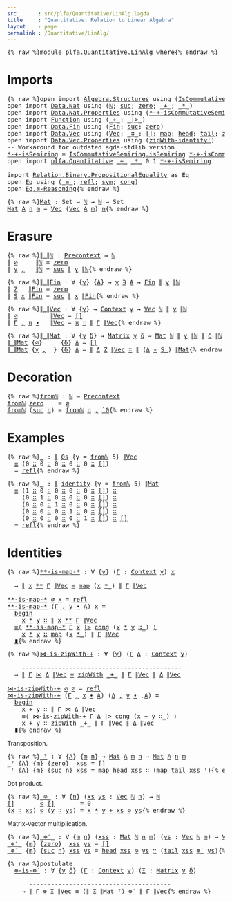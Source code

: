 ```yaml
---
src       : src/plfa/Quantitative/LinAlg.lagda
title     : "Quantitative: Relation to Linear Algebra"
layout    : page
permalink : /Quantitative/LinAlg/
---
```


<pre class="Agda">{% raw %}<a id="129" class="Keyword">module</a> <a id="136" href="{% endraw %}{{ site.baseurl }}{% link out/plfa/Quantitative/LinAlg.md %}{% raw %}" class="Module">plfa.Quantitative.LinAlg</a> <a id="161" class="Keyword">where</a>{% endraw %}</pre>


# Imports

<pre class="Agda">{% raw %}<a id="204" class="Keyword">open</a> <a id="209" class="Keyword">import</a> <a id="216" href="https://agda.github.io/agda-stdlib/Algebra.Structures.html" class="Module">Algebra.Structures</a> <a id="235" class="Keyword">using</a> <a id="241" class="Symbol">(</a><a id="242" href="https://agda.github.io/agda-stdlib/Algebra.Structures.html#7147" class="Record">IsCommutativeSemiring</a><a id="263" class="Symbol">)</a>
<a id="265" class="Keyword">open</a> <a id="270" class="Keyword">import</a> <a id="277" href="https://agda.github.io/agda-stdlib/Data.Nat.html" class="Module">Data.Nat</a> <a id="286" class="Keyword">using</a> <a id="292" class="Symbol">(</a><a id="293" href="https://agda.github.io/agda-stdlib/Agda.Builtin.Nat.html#97" class="Datatype">ℕ</a><a id="294" class="Symbol">;</a> <a id="296" href="https://agda.github.io/agda-stdlib/Agda.Builtin.Nat.html#128" class="InductiveConstructor">suc</a><a id="299" class="Symbol">;</a> <a id="301" href="https://agda.github.io/agda-stdlib/Agda.Builtin.Nat.html#115" class="InductiveConstructor">zero</a><a id="305" class="Symbol">;</a> <a id="307" href="https://agda.github.io/agda-stdlib/Agda.Builtin.Nat.html#230" class="Primitive Operator">_+_</a><a id="310" class="Symbol">;</a> <a id="312" href="https://agda.github.io/agda-stdlib/Agda.Builtin.Nat.html#433" class="Primitive Operator">_*_</a><a id="315" class="Symbol">)</a>
<a id="317" class="Keyword">open</a> <a id="322" class="Keyword">import</a> <a id="329" href="https://agda.github.io/agda-stdlib/Data.Nat.Properties.html" class="Module">Data.Nat.Properties</a> <a id="349" class="Keyword">using</a> <a id="355" class="Symbol">(</a><a id="356" href="https://agda.github.io/agda-stdlib/Data.Nat.Properties.html#14778" class="Function">*-+-isCommutativeSemiring</a><a id="381" class="Symbol">)</a>
<a id="383" class="Keyword">open</a> <a id="388" class="Keyword">import</a> <a id="395" href="https://agda.github.io/agda-stdlib/Function.html" class="Module">Function</a> <a id="404" class="Keyword">using</a> <a id="410" class="Symbol">(</a><a id="411" href="https://agda.github.io/agda-stdlib/Function.html#769" class="Function Operator">_∘_</a><a id="414" class="Symbol">;</a> <a id="416" href="https://agda.github.io/agda-stdlib/Function.html#2333" class="Function Operator">_|&gt;_</a><a id="420" class="Symbol">)</a>
<a id="422" class="Keyword">open</a> <a id="427" class="Keyword">import</a> <a id="434" href="https://agda.github.io/agda-stdlib/Data.Fin.html" class="Module">Data.Fin</a> <a id="443" class="Keyword">using</a> <a id="449" class="Symbol">(</a><a id="450" href="https://agda.github.io/agda-stdlib/Data.Fin.html#910" class="Datatype">Fin</a><a id="453" class="Symbol">;</a> <a id="455" href="https://agda.github.io/agda-stdlib/Data.Fin.html#963" class="InductiveConstructor">suc</a><a id="458" class="Symbol">;</a> <a id="460" href="https://agda.github.io/agda-stdlib/Data.Fin.html#932" class="InductiveConstructor">zero</a><a id="464" class="Symbol">)</a>
<a id="466" class="Keyword">open</a> <a id="471" class="Keyword">import</a> <a id="478" href="https://agda.github.io/agda-stdlib/Data.Vec.html" class="Module">Data.Vec</a> <a id="487" class="Keyword">using</a> <a id="493" class="Symbol">(</a><a id="494" href="https://agda.github.io/agda-stdlib/Data.Vec.html#672" class="Datatype">Vec</a><a id="497" class="Symbol">;</a> <a id="499" href="https://agda.github.io/agda-stdlib/Data.Vec.html#731" class="InductiveConstructor Operator">_∷_</a><a id="502" class="Symbol">;</a> <a id="504" href="https://agda.github.io/agda-stdlib/Data.Vec.html#712" class="InductiveConstructor">[]</a><a id="506" class="Symbol">;</a> <a id="508" href="https://agda.github.io/agda-stdlib/Data.Vec.html#2031" class="Function">map</a><a id="511" class="Symbol">;</a> <a id="513" href="https://agda.github.io/agda-stdlib/Data.Vec.html#1139" class="Function">head</a><a id="517" class="Symbol">;</a> <a id="519" href="https://agda.github.io/agda-stdlib/Data.Vec.html#1205" class="Function">tail</a><a id="523" class="Symbol">;</a> <a id="525" href="https://agda.github.io/agda-stdlib/Data.Vec.html#2447" class="Function">zipWith</a><a id="532" class="Symbol">)</a>
<a id="534" class="Keyword">open</a> <a id="539" class="Keyword">import</a> <a id="546" href="https://agda.github.io/agda-stdlib/Data.Vec.Properties.html" class="Module">Data.Vec.Properties</a> <a id="566" class="Keyword">using</a> <a id="572" class="Symbol">(</a><a id="573" href="https://agda.github.io/agda-stdlib/Data.Vec.Properties.html#9616" class="Function">zipWith-identityˡ</a><a id="590" class="Symbol">)</a>
<a id="592" class="Comment">-- Workaround for outdated agda-stdlib version</a>
<a id="*-+-isSemiring"></a><a id="639" href="{% endraw %}{{ site.baseurl }}{% link out/plfa/Quantitative/LinAlg.md %}{% raw %}#639" class="Function">*-+-isSemiring</a> <a id="654" class="Symbol">=</a> <a id="656" href="https://agda.github.io/agda-stdlib/Algebra.Structures.html#7945" class="Function">IsCommutativeSemiring.isSemiring</a> <a id="689" href="https://agda.github.io/agda-stdlib/Data.Nat.Properties.html#14778" class="Function">*-+-isCommutativeSemiring</a>
<a id="715" class="Keyword">open</a> <a id="720" class="Keyword">import</a> <a id="727" href="{% endraw %}{{ site.baseurl }}{% link out/plfa/Quantitative.md %}{% raw %}" class="Module">plfa.Quantitative</a> <a id="745" href="https://agda.github.io/agda-stdlib/Agda.Builtin.Nat.html#230" class="Primitive Operator">_+_</a> <a id="749" href="https://agda.github.io/agda-stdlib/Agda.Builtin.Nat.html#433" class="Primitive Operator">_*_</a> <a id="753" class="Number">0</a> <a id="755" class="Number">1</a> <a id="757" href="{% endraw %}{{ site.baseurl }}{% link out/plfa/Quantitative/LinAlg.md %}{% raw %}#639" class="Function">*-+-isSemiring</a>

<a id="773" class="Keyword">import</a> <a id="780" href="https://agda.github.io/agda-stdlib/Relation.Binary.PropositionalEquality.html" class="Module">Relation.Binary.PropositionalEquality</a> <a id="818" class="Symbol">as</a> <a id="821" class="Module">Eq</a>
<a id="824" class="Keyword">open</a> <a id="829" href="https://agda.github.io/agda-stdlib/Relation.Binary.PropositionalEquality.html" class="Module">Eq</a> <a id="832" class="Keyword">using</a> <a id="838" class="Symbol">(</a><a id="839" href="https://agda.github.io/agda-stdlib/Agda.Builtin.Equality.html#83" class="Datatype Operator">_≡_</a><a id="842" class="Symbol">;</a> <a id="844" href="https://agda.github.io/agda-stdlib/Agda.Builtin.Equality.html#140" class="InductiveConstructor">refl</a><a id="848" class="Symbol">;</a> <a id="850" href="https://agda.github.io/agda-stdlib/Relation.Binary.PropositionalEquality.Core.html#838" class="Function">sym</a><a id="853" class="Symbol">;</a> <a id="855" href="https://agda.github.io/agda-stdlib/Relation.Binary.PropositionalEquality.html#1056" class="Function">cong</a><a id="859" class="Symbol">)</a>
<a id="861" class="Keyword">open</a> <a id="866" href="https://agda.github.io/agda-stdlib/Relation.Binary.PropositionalEquality.html#3840" class="Module">Eq.≡-Reasoning</a>{% endraw %}</pre>

<pre class="Agda">{% raw %}<a id="Mat"></a><a id="906" href="{% endraw %}{{ site.baseurl }}{% link out/plfa/Quantitative/LinAlg.md %}{% raw %}#906" class="Function">Mat</a> <a id="910" class="Symbol">:</a> <a id="912" class="PrimitiveType">Set</a> <a id="916" class="Symbol">→</a> <a id="918" href="https://agda.github.io/agda-stdlib/Agda.Builtin.Nat.html#97" class="Datatype">ℕ</a> <a id="920" class="Symbol">→</a> <a id="922" href="https://agda.github.io/agda-stdlib/Agda.Builtin.Nat.html#97" class="Datatype">ℕ</a> <a id="924" class="Symbol">→</a> <a id="926" class="PrimitiveType">Set</a>
<a id="930" href="{% endraw %}{{ site.baseurl }}{% link out/plfa/Quantitative/LinAlg.md %}{% raw %}#906" class="Function">Mat</a> <a id="934" href="{% endraw %}{{ site.baseurl }}{% link out/plfa/Quantitative/LinAlg.md %}{% raw %}#934" class="Bound">A</a> <a id="936" href="{% endraw %}{{ site.baseurl }}{% link out/plfa/Quantitative/LinAlg.md %}{% raw %}#936" class="Bound">n</a> <a id="938" href="{% endraw %}{{ site.baseurl }}{% link out/plfa/Quantitative/LinAlg.md %}{% raw %}#938" class="Bound">m</a> <a id="940" class="Symbol">=</a> <a id="942" href="https://agda.github.io/agda-stdlib/Data.Vec.html#672" class="Datatype">Vec</a> <a id="946" class="Symbol">(</a><a id="947" href="https://agda.github.io/agda-stdlib/Data.Vec.html#672" class="Datatype">Vec</a> <a id="951" href="{% endraw %}{{ site.baseurl }}{% link out/plfa/Quantitative/LinAlg.md %}{% raw %}#934" class="Bound">A</a> <a id="953" href="{% endraw %}{{ site.baseurl }}{% link out/plfa/Quantitative/LinAlg.md %}{% raw %}#938" class="Bound">m</a><a id="954" class="Symbol">)</a> <a id="956" href="{% endraw %}{{ site.baseurl }}{% link out/plfa/Quantitative/LinAlg.md %}{% raw %}#936" class="Bound">n</a>{% endraw %}</pre>


# Erasure

<pre class="Agda">{% raw %}<a id="∥_∥ℕ"></a><a id="995" href="{% endraw %}{{ site.baseurl }}{% link out/plfa/Quantitative/LinAlg.md %}{% raw %}#995" class="Function Operator">∥_∥ℕ</a> <a id="1000" class="Symbol">:</a> <a id="1002" href="{% endraw %}{{ site.baseurl }}{% link out/plfa/Quantitative.md %}{% raw %}#1510" class="Datatype">Precontext</a> <a id="1013" class="Symbol">→</a> <a id="1015" href="https://agda.github.io/agda-stdlib/Agda.Builtin.Nat.html#97" class="Datatype">ℕ</a>
<a id="1017" href="{% endraw %}{{ site.baseurl }}{% link out/plfa/Quantitative/LinAlg.md %}{% raw %}#995" class="Function Operator">∥</a> <a id="1019" href="{% endraw %}{{ site.baseurl }}{% link out/plfa/Quantitative.md %}{% raw %}#1535" class="InductiveConstructor">∅</a>     <a id="1025" href="{% endraw %}{{ site.baseurl }}{% link out/plfa/Quantitative/LinAlg.md %}{% raw %}#995" class="Function Operator">∥ℕ</a> <a id="1028" class="Symbol">=</a> <a id="1030" href="https://agda.github.io/agda-stdlib/Agda.Builtin.Nat.html#115" class="InductiveConstructor">zero</a>
<a id="1035" href="{% endraw %}{{ site.baseurl }}{% link out/plfa/Quantitative/LinAlg.md %}{% raw %}#995" class="Function Operator">∥</a> <a id="1037" href="{% endraw %}{{ site.baseurl }}{% link out/plfa/Quantitative/LinAlg.md %}{% raw %}#1037" class="Bound">γ</a> <a id="1039" href="{% endraw %}{{ site.baseurl }}{% link out/plfa/Quantitative.md %}{% raw %}#1554" class="InductiveConstructor Operator">,</a> <a id="1041" class="Symbol">_</a> <a id="1043" href="{% endraw %}{{ site.baseurl }}{% link out/plfa/Quantitative/LinAlg.md %}{% raw %}#995" class="Function Operator">∥ℕ</a> <a id="1046" class="Symbol">=</a> <a id="1048" href="https://agda.github.io/agda-stdlib/Agda.Builtin.Nat.html#128" class="InductiveConstructor">suc</a> <a id="1052" href="{% endraw %}{{ site.baseurl }}{% link out/plfa/Quantitative/LinAlg.md %}{% raw %}#995" class="Function Operator">∥</a> <a id="1054" href="{% endraw %}{{ site.baseurl }}{% link out/plfa/Quantitative/LinAlg.md %}{% raw %}#1037" class="Bound">γ</a> <a id="1056" href="{% endraw %}{{ site.baseurl }}{% link out/plfa/Quantitative/LinAlg.md %}{% raw %}#995" class="Function Operator">∥ℕ</a>{% endraw %}</pre>

<pre class="Agda">{% raw %}<a id="∥_∥Fin"></a><a id="1084" href="{% endraw %}{{ site.baseurl }}{% link out/plfa/Quantitative/LinAlg.md %}{% raw %}#1084" class="Function Operator">∥_∥Fin</a> <a id="1091" class="Symbol">:</a> <a id="1093" class="Symbol">∀</a> <a id="1095" class="Symbol">{</a><a id="1096" href="{% endraw %}{{ site.baseurl }}{% link out/plfa/Quantitative/LinAlg.md %}{% raw %}#1096" class="Bound">γ</a><a id="1097" class="Symbol">}</a> <a id="1099" class="Symbol">{</a><a id="1100" href="{% endraw %}{{ site.baseurl }}{% link out/plfa/Quantitative/LinAlg.md %}{% raw %}#1100" class="Bound">A</a><a id="1101" class="Symbol">}</a> <a id="1103" class="Symbol">→</a> <a id="1105" href="{% endraw %}{{ site.baseurl }}{% link out/plfa/Quantitative/LinAlg.md %}{% raw %}#1096" class="Bound">γ</a> <a id="1107" href="{% endraw %}{{ site.baseurl }}{% link out/plfa/Quantitative.md %}{% raw %}#1728" class="Datatype Operator">∋</a> <a id="1109" href="{% endraw %}{{ site.baseurl }}{% link out/plfa/Quantitative/LinAlg.md %}{% raw %}#1100" class="Bound">A</a> <a id="1111" class="Symbol">→</a> <a id="1113" href="https://agda.github.io/agda-stdlib/Data.Fin.html#910" class="Datatype">Fin</a> <a id="1117" href="{% endraw %}{{ site.baseurl }}{% link out/plfa/Quantitative/LinAlg.md %}{% raw %}#995" class="Function Operator">∥</a> <a id="1119" href="{% endraw %}{{ site.baseurl }}{% link out/plfa/Quantitative/LinAlg.md %}{% raw %}#1096" class="Bound">γ</a> <a id="1121" href="{% endraw %}{{ site.baseurl }}{% link out/plfa/Quantitative/LinAlg.md %}{% raw %}#995" class="Function Operator">∥ℕ</a>
<a id="1124" href="{% endraw %}{{ site.baseurl }}{% link out/plfa/Quantitative/LinAlg.md %}{% raw %}#1084" class="Function Operator">∥</a> <a id="1126" href="{% endraw %}{{ site.baseurl }}{% link out/plfa/Quantitative.md %}{% raw %}#1767" class="InductiveConstructor">Z</a>   <a id="1130" href="{% endraw %}{{ site.baseurl }}{% link out/plfa/Quantitative/LinAlg.md %}{% raw %}#1084" class="Function Operator">∥Fin</a> <a id="1135" class="Symbol">=</a> <a id="1137" href="https://agda.github.io/agda-stdlib/Data.Fin.html#932" class="InductiveConstructor">zero</a>
<a id="1142" href="{% endraw %}{{ site.baseurl }}{% link out/plfa/Quantitative/LinAlg.md %}{% raw %}#1084" class="Function Operator">∥</a> <a id="1144" href="{% endraw %}{{ site.baseurl }}{% link out/plfa/Quantitative.md %}{% raw %}#1818" class="InductiveConstructor Operator">S</a> <a id="1146" href="{% endraw %}{{ site.baseurl }}{% link out/plfa/Quantitative/LinAlg.md %}{% raw %}#1146" class="Bound">x</a> <a id="1148" href="{% endraw %}{{ site.baseurl }}{% link out/plfa/Quantitative/LinAlg.md %}{% raw %}#1084" class="Function Operator">∥Fin</a> <a id="1153" class="Symbol">=</a> <a id="1155" href="https://agda.github.io/agda-stdlib/Data.Fin.html#963" class="InductiveConstructor">suc</a> <a id="1159" href="{% endraw %}{{ site.baseurl }}{% link out/plfa/Quantitative/LinAlg.md %}{% raw %}#1084" class="Function Operator">∥</a> <a id="1161" href="{% endraw %}{{ site.baseurl }}{% link out/plfa/Quantitative/LinAlg.md %}{% raw %}#1146" class="Bound">x</a> <a id="1163" href="{% endraw %}{{ site.baseurl }}{% link out/plfa/Quantitative/LinAlg.md %}{% raw %}#1084" class="Function Operator">∥Fin</a>{% endraw %}</pre>

<pre class="Agda">{% raw %}<a id="∥_∥Vec"></a><a id="1193" href="{% endraw %}{{ site.baseurl }}{% link out/plfa/Quantitative/LinAlg.md %}{% raw %}#1193" class="Function Operator">∥_∥Vec</a> <a id="1200" class="Symbol">:</a> <a id="1202" class="Symbol">∀</a> <a id="1204" class="Symbol">{</a><a id="1205" href="{% endraw %}{{ site.baseurl }}{% link out/plfa/Quantitative/LinAlg.md %}{% raw %}#1205" class="Bound">γ</a><a id="1206" class="Symbol">}</a> <a id="1208" class="Symbol">→</a> <a id="1210" href="{% endraw %}{{ site.baseurl }}{% link out/plfa/Quantitative.md %}{% raw %}#1910" class="Datatype">Context</a> <a id="1218" href="{% endraw %}{{ site.baseurl }}{% link out/plfa/Quantitative/LinAlg.md %}{% raw %}#1205" class="Bound">γ</a> <a id="1220" class="Symbol">→</a> <a id="1222" href="https://agda.github.io/agda-stdlib/Data.Vec.html#672" class="Datatype">Vec</a> <a id="1226" href="https://agda.github.io/agda-stdlib/Agda.Builtin.Nat.html#97" class="Datatype">ℕ</a> <a id="1228" href="{% endraw %}{{ site.baseurl }}{% link out/plfa/Quantitative/LinAlg.md %}{% raw %}#995" class="Function Operator">∥</a> <a id="1230" href="{% endraw %}{{ site.baseurl }}{% link out/plfa/Quantitative/LinAlg.md %}{% raw %}#1205" class="Bound">γ</a> <a id="1232" href="{% endraw %}{{ site.baseurl }}{% link out/plfa/Quantitative/LinAlg.md %}{% raw %}#995" class="Function Operator">∥ℕ</a>
<a id="1235" href="{% endraw %}{{ site.baseurl }}{% link out/plfa/Quantitative/LinAlg.md %}{% raw %}#1193" class="Function Operator">∥</a> <a id="1237" href="{% endraw %}{{ site.baseurl }}{% link out/plfa/Quantitative.md %}{% raw %}#1945" class="InductiveConstructor">∅</a>         <a id="1247" href="{% endraw %}{{ site.baseurl }}{% link out/plfa/Quantitative/LinAlg.md %}{% raw %}#1193" class="Function Operator">∥Vec</a> <a id="1252" class="Symbol">=</a> <a id="1254" href="https://agda.github.io/agda-stdlib/Data.Vec.html#712" class="InductiveConstructor">[]</a>
<a id="1257" href="{% endraw %}{{ site.baseurl }}{% link out/plfa/Quantitative/LinAlg.md %}{% raw %}#1193" class="Function Operator">∥</a> <a id="1259" href="{% endraw %}{{ site.baseurl }}{% link out/plfa/Quantitative/LinAlg.md %}{% raw %}#1259" class="Bound">Γ</a> <a id="1261" href="{% endraw %}{{ site.baseurl }}{% link out/plfa/Quantitative.md %}{% raw %}#1965" class="InductiveConstructor Operator">,</a> <a id="1263" href="{% endraw %}{{ site.baseurl }}{% link out/plfa/Quantitative/LinAlg.md %}{% raw %}#1263" class="Bound">π</a> <a id="1265" href="{% endraw %}{{ site.baseurl }}{% link out/plfa/Quantitative.md %}{% raw %}#1965" class="InductiveConstructor Operator">∙</a> <a id="1267" class="Symbol">_</a> <a id="1269" href="{% endraw %}{{ site.baseurl }}{% link out/plfa/Quantitative/LinAlg.md %}{% raw %}#1193" class="Function Operator">∥Vec</a> <a id="1274" class="Symbol">=</a> <a id="1276" href="{% endraw %}{{ site.baseurl }}{% link out/plfa/Quantitative/LinAlg.md %}{% raw %}#1263" class="Bound">π</a> <a id="1278" href="https://agda.github.io/agda-stdlib/Data.Vec.html#731" class="InductiveConstructor Operator">∷</a> <a id="1280" href="{% endraw %}{{ site.baseurl }}{% link out/plfa/Quantitative/LinAlg.md %}{% raw %}#1193" class="Function Operator">∥</a> <a id="1282" href="{% endraw %}{{ site.baseurl }}{% link out/plfa/Quantitative/LinAlg.md %}{% raw %}#1259" class="Bound">Γ</a> <a id="1284" href="{% endraw %}{{ site.baseurl }}{% link out/plfa/Quantitative/LinAlg.md %}{% raw %}#1193" class="Function Operator">∥Vec</a>{% endraw %}</pre>

<pre class="Agda">{% raw %}<a id="∥_∥Mat"></a><a id="1314" href="{% endraw %}{{ site.baseurl }}{% link out/plfa/Quantitative/LinAlg.md %}{% raw %}#1314" class="Function Operator">∥_∥Mat</a> <a id="1321" class="Symbol">:</a> <a id="1323" class="Symbol">∀</a> <a id="1325" class="Symbol">{</a><a id="1326" href="{% endraw %}{{ site.baseurl }}{% link out/plfa/Quantitative/LinAlg.md %}{% raw %}#1326" class="Bound">γ</a> <a id="1328" href="{% endraw %}{{ site.baseurl }}{% link out/plfa/Quantitative/LinAlg.md %}{% raw %}#1328" class="Bound">δ</a><a id="1329" class="Symbol">}</a> <a id="1331" class="Symbol">→</a> <a id="1333" href="{% endraw %}{{ site.baseurl }}{% link out/plfa/Quantitative.md %}{% raw %}#2636" class="Function">Matrix</a> <a id="1340" href="{% endraw %}{{ site.baseurl }}{% link out/plfa/Quantitative/LinAlg.md %}{% raw %}#1326" class="Bound">γ</a> <a id="1342" href="{% endraw %}{{ site.baseurl }}{% link out/plfa/Quantitative/LinAlg.md %}{% raw %}#1328" class="Bound">δ</a> <a id="1344" class="Symbol">→</a> <a id="1346" href="{% endraw %}{{ site.baseurl }}{% link out/plfa/Quantitative/LinAlg.md %}{% raw %}#906" class="Function">Mat</a> <a id="1350" href="https://agda.github.io/agda-stdlib/Agda.Builtin.Nat.html#97" class="Datatype">ℕ</a> <a id="1352" href="{% endraw %}{{ site.baseurl }}{% link out/plfa/Quantitative/LinAlg.md %}{% raw %}#995" class="Function Operator">∥</a> <a id="1354" href="{% endraw %}{{ site.baseurl }}{% link out/plfa/Quantitative/LinAlg.md %}{% raw %}#1326" class="Bound">γ</a> <a id="1356" href="{% endraw %}{{ site.baseurl }}{% link out/plfa/Quantitative/LinAlg.md %}{% raw %}#995" class="Function Operator">∥ℕ</a> <a id="1359" href="{% endraw %}{{ site.baseurl }}{% link out/plfa/Quantitative/LinAlg.md %}{% raw %}#995" class="Function Operator">∥</a> <a id="1361" href="{% endraw %}{{ site.baseurl }}{% link out/plfa/Quantitative/LinAlg.md %}{% raw %}#1328" class="Bound">δ</a> <a id="1363" href="{% endraw %}{{ site.baseurl }}{% link out/plfa/Quantitative/LinAlg.md %}{% raw %}#995" class="Function Operator">∥ℕ</a>
<a id="1366" href="{% endraw %}{{ site.baseurl }}{% link out/plfa/Quantitative/LinAlg.md %}{% raw %}#1314" class="Function Operator">∥_∥Mat</a> <a id="1373" class="Symbol">{</a><a id="1374" href="{% endraw %}{{ site.baseurl }}{% link out/plfa/Quantitative.md %}{% raw %}#1535" class="InductiveConstructor">∅</a><a id="1375" class="Symbol">}</a>     <a id="1381" class="Symbol">{</a><a id="1382" href="{% endraw %}{{ site.baseurl }}{% link out/plfa/Quantitative/LinAlg.md %}{% raw %}#1382" class="Bound">δ</a><a id="1383" class="Symbol">}</a> <a id="1385" href="{% endraw %}{{ site.baseurl }}{% link out/plfa/Quantitative/LinAlg.md %}{% raw %}#1385" class="Bound">Δ</a> <a id="1387" class="Symbol">=</a> <a id="1389" href="https://agda.github.io/agda-stdlib/Data.Vec.html#712" class="InductiveConstructor">[]</a>
<a id="1392" href="{% endraw %}{{ site.baseurl }}{% link out/plfa/Quantitative/LinAlg.md %}{% raw %}#1314" class="Function Operator">∥_∥Mat</a> <a id="1399" class="Symbol">{</a><a id="1400" href="{% endraw %}{{ site.baseurl }}{% link out/plfa/Quantitative/LinAlg.md %}{% raw %}#1400" class="Bound">γ</a> <a id="1402" href="{% endraw %}{{ site.baseurl }}{% link out/plfa/Quantitative.md %}{% raw %}#1554" class="InductiveConstructor Operator">,</a> <a id="1404" class="Symbol">_}</a> <a id="1407" class="Symbol">{</a><a id="1408" href="{% endraw %}{{ site.baseurl }}{% link out/plfa/Quantitative/LinAlg.md %}{% raw %}#1408" class="Bound">δ</a><a id="1409" class="Symbol">}</a> <a id="1411" href="{% endraw %}{{ site.baseurl }}{% link out/plfa/Quantitative/LinAlg.md %}{% raw %}#1411" class="Bound">Δ</a> <a id="1413" class="Symbol">=</a> <a id="1415" href="{% endraw %}{{ site.baseurl }}{% link out/plfa/Quantitative/LinAlg.md %}{% raw %}#1193" class="Function Operator">∥</a> <a id="1417" href="{% endraw %}{{ site.baseurl }}{% link out/plfa/Quantitative/LinAlg.md %}{% raw %}#1411" class="Bound">Δ</a> <a id="1419" href="{% endraw %}{{ site.baseurl }}{% link out/plfa/Quantitative.md %}{% raw %}#1767" class="InductiveConstructor">Z</a> <a id="1421" href="{% endraw %}{{ site.baseurl }}{% link out/plfa/Quantitative/LinAlg.md %}{% raw %}#1193" class="Function Operator">∥Vec</a> <a id="1426" href="https://agda.github.io/agda-stdlib/Data.Vec.html#731" class="InductiveConstructor Operator">∷</a> <a id="1428" href="{% endraw %}{{ site.baseurl }}{% link out/plfa/Quantitative/LinAlg.md %}{% raw %}#1314" class="Function Operator">∥</a> <a id="1430" class="Symbol">(</a><a id="1431" href="{% endraw %}{{ site.baseurl }}{% link out/plfa/Quantitative/LinAlg.md %}{% raw %}#1411" class="Bound">Δ</a> <a id="1433" href="https://agda.github.io/agda-stdlib/Function.html#769" class="Function Operator">∘</a> <a id="1435" href="{% endraw %}{{ site.baseurl }}{% link out/plfa/Quantitative.md %}{% raw %}#1818" class="InductiveConstructor Operator">S_</a><a id="1437" class="Symbol">)</a> <a id="1439" href="{% endraw %}{{ site.baseurl }}{% link out/plfa/Quantitative/LinAlg.md %}{% raw %}#1314" class="Function Operator">∥Mat</a>{% endraw %}</pre>


# Decoration

<pre class="Agda">{% raw %}<a id="fromℕ"></a><a id="1484" href="{% endraw %}{{ site.baseurl }}{% link out/plfa/Quantitative/LinAlg.md %}{% raw %}#1484" class="Function">fromℕ</a> <a id="1490" class="Symbol">:</a> <a id="1492" href="https://agda.github.io/agda-stdlib/Agda.Builtin.Nat.html#97" class="Datatype">ℕ</a> <a id="1494" class="Symbol">→</a> <a id="1496" href="{% endraw %}{{ site.baseurl }}{% link out/plfa/Quantitative.md %}{% raw %}#1510" class="Datatype">Precontext</a>
<a id="1507" href="{% endraw %}{{ site.baseurl }}{% link out/plfa/Quantitative/LinAlg.md %}{% raw %}#1484" class="Function">fromℕ</a> <a id="1513" href="https://agda.github.io/agda-stdlib/Agda.Builtin.Nat.html#115" class="InductiveConstructor">zero</a>    <a id="1521" class="Symbol">=</a> <a id="1523" href="{% endraw %}{{ site.baseurl }}{% link out/plfa/Quantitative.md %}{% raw %}#1535" class="InductiveConstructor">∅</a>
<a id="1525" href="{% endraw %}{{ site.baseurl }}{% link out/plfa/Quantitative/LinAlg.md %}{% raw %}#1484" class="Function">fromℕ</a> <a id="1531" class="Symbol">(</a><a id="1532" href="https://agda.github.io/agda-stdlib/Agda.Builtin.Nat.html#128" class="InductiveConstructor">suc</a> <a id="1536" href="{% endraw %}{{ site.baseurl }}{% link out/plfa/Quantitative/LinAlg.md %}{% raw %}#1536" class="Bound">n</a><a id="1537" class="Symbol">)</a> <a id="1539" class="Symbol">=</a> <a id="1541" href="{% endraw %}{{ site.baseurl }}{% link out/plfa/Quantitative/LinAlg.md %}{% raw %}#1484" class="Function">fromℕ</a> <a id="1547" href="{% endraw %}{{ site.baseurl }}{% link out/plfa/Quantitative/LinAlg.md %}{% raw %}#1536" class="Bound">n</a> <a id="1549" href="{% endraw %}{{ site.baseurl }}{% link out/plfa/Quantitative.md %}{% raw %}#1554" class="InductiveConstructor Operator">,</a> <a id="1551" href="{% endraw %}{{ site.baseurl }}{% link out/plfa/Quantitative.md %}{% raw %}#1398" class="InductiveConstructor">`0</a>{% endraw %}</pre>


# Examples

<pre class="Agda">{% raw %}<a id="1592" href="{% endraw %}{{ site.baseurl }}{% link out/plfa/Quantitative/LinAlg.md %}{% raw %}#1592" class="Function">_</a> <a id="1594" class="Symbol">:</a> <a id="1596" href="{% endraw %}{{ site.baseurl }}{% link out/plfa/Quantitative/LinAlg.md %}{% raw %}#1193" class="Function Operator">∥</a> <a id="1598" href="{% endraw %}{{ site.baseurl }}{% link out/plfa/Quantitative.md %}{% raw %}#2333" class="Function">0s</a> <a id="1601" class="Symbol">{</a><a id="1602" class="Argument">γ</a> <a id="1604" class="Symbol">=</a> <a id="1606" href="{% endraw %}{{ site.baseurl }}{% link out/plfa/Quantitative/LinAlg.md %}{% raw %}#1484" class="Function">fromℕ</a> <a id="1612" class="Number">5</a><a id="1613" class="Symbol">}</a> <a id="1615" href="{% endraw %}{{ site.baseurl }}{% link out/plfa/Quantitative/LinAlg.md %}{% raw %}#1193" class="Function Operator">∥Vec</a>
  <a id="1622" href="https://agda.github.io/agda-stdlib/Agda.Builtin.Equality.html#83" class="Datatype Operator">≡</a> <a id="1624" class="Symbol">(</a><a id="1625" class="Number">0</a> <a id="1627" href="https://agda.github.io/agda-stdlib/Data.Vec.html#731" class="InductiveConstructor Operator">∷</a> <a id="1629" class="Number">0</a> <a id="1631" href="https://agda.github.io/agda-stdlib/Data.Vec.html#731" class="InductiveConstructor Operator">∷</a> <a id="1633" class="Number">0</a> <a id="1635" href="https://agda.github.io/agda-stdlib/Data.Vec.html#731" class="InductiveConstructor Operator">∷</a> <a id="1637" class="Number">0</a> <a id="1639" href="https://agda.github.io/agda-stdlib/Data.Vec.html#731" class="InductiveConstructor Operator">∷</a> <a id="1641" class="Number">0</a> <a id="1643" href="https://agda.github.io/agda-stdlib/Data.Vec.html#731" class="InductiveConstructor Operator">∷</a> <a id="1645" href="https://agda.github.io/agda-stdlib/Data.Vec.html#712" class="InductiveConstructor">[]</a><a id="1647" class="Symbol">)</a>
<a id="1649" class="Symbol">_</a> <a id="1651" class="Symbol">=</a> <a id="1653" href="https://agda.github.io/agda-stdlib/Agda.Builtin.Equality.html#140" class="InductiveConstructor">refl</a>{% endraw %}</pre>

<pre class="Agda">{% raw %}<a id="1683" href="{% endraw %}{{ site.baseurl }}{% link out/plfa/Quantitative/LinAlg.md %}{% raw %}#1683" class="Function">_</a> <a id="1685" class="Symbol">:</a> <a id="1687" href="{% endraw %}{{ site.baseurl }}{% link out/plfa/Quantitative/LinAlg.md %}{% raw %}#1314" class="Function Operator">∥</a> <a id="1689" href="{% endraw %}{{ site.baseurl }}{% link out/plfa/Quantitative.md %}{% raw %}#2761" class="Function">identity</a> <a id="1698" class="Symbol">{</a><a id="1699" class="Argument">γ</a> <a id="1701" class="Symbol">=</a> <a id="1703" href="{% endraw %}{{ site.baseurl }}{% link out/plfa/Quantitative/LinAlg.md %}{% raw %}#1484" class="Function">fromℕ</a> <a id="1709" class="Number">5</a><a id="1710" class="Symbol">}</a> <a id="1712" href="{% endraw %}{{ site.baseurl }}{% link out/plfa/Quantitative/LinAlg.md %}{% raw %}#1314" class="Function Operator">∥Mat</a>
  <a id="1719" href="https://agda.github.io/agda-stdlib/Agda.Builtin.Equality.html#83" class="Datatype Operator">≡</a> <a id="1721" class="Symbol">(</a><a id="1722" class="Number">1</a> <a id="1724" href="https://agda.github.io/agda-stdlib/Data.Vec.html#731" class="InductiveConstructor Operator">∷</a> <a id="1726" class="Number">0</a> <a id="1728" href="https://agda.github.io/agda-stdlib/Data.Vec.html#731" class="InductiveConstructor Operator">∷</a> <a id="1730" class="Number">0</a> <a id="1732" href="https://agda.github.io/agda-stdlib/Data.Vec.html#731" class="InductiveConstructor Operator">∷</a> <a id="1734" class="Number">0</a> <a id="1736" href="https://agda.github.io/agda-stdlib/Data.Vec.html#731" class="InductiveConstructor Operator">∷</a> <a id="1738" class="Number">0</a> <a id="1740" href="https://agda.github.io/agda-stdlib/Data.Vec.html#731" class="InductiveConstructor Operator">∷</a> <a id="1742" href="https://agda.github.io/agda-stdlib/Data.Vec.html#712" class="InductiveConstructor">[]</a><a id="1744" class="Symbol">)</a> <a id="1746" href="https://agda.github.io/agda-stdlib/Data.Vec.html#731" class="InductiveConstructor Operator">∷</a>
    <a id="1752" class="Symbol">(</a><a id="1753" class="Number">0</a> <a id="1755" href="https://agda.github.io/agda-stdlib/Data.Vec.html#731" class="InductiveConstructor Operator">∷</a> <a id="1757" class="Number">1</a> <a id="1759" href="https://agda.github.io/agda-stdlib/Data.Vec.html#731" class="InductiveConstructor Operator">∷</a> <a id="1761" class="Number">0</a> <a id="1763" href="https://agda.github.io/agda-stdlib/Data.Vec.html#731" class="InductiveConstructor Operator">∷</a> <a id="1765" class="Number">0</a> <a id="1767" href="https://agda.github.io/agda-stdlib/Data.Vec.html#731" class="InductiveConstructor Operator">∷</a> <a id="1769" class="Number">0</a> <a id="1771" href="https://agda.github.io/agda-stdlib/Data.Vec.html#731" class="InductiveConstructor Operator">∷</a> <a id="1773" href="https://agda.github.io/agda-stdlib/Data.Vec.html#712" class="InductiveConstructor">[]</a><a id="1775" class="Symbol">)</a> <a id="1777" href="https://agda.github.io/agda-stdlib/Data.Vec.html#731" class="InductiveConstructor Operator">∷</a>
    <a id="1783" class="Symbol">(</a><a id="1784" class="Number">0</a> <a id="1786" href="https://agda.github.io/agda-stdlib/Data.Vec.html#731" class="InductiveConstructor Operator">∷</a> <a id="1788" class="Number">0</a> <a id="1790" href="https://agda.github.io/agda-stdlib/Data.Vec.html#731" class="InductiveConstructor Operator">∷</a> <a id="1792" class="Number">1</a> <a id="1794" href="https://agda.github.io/agda-stdlib/Data.Vec.html#731" class="InductiveConstructor Operator">∷</a> <a id="1796" class="Number">0</a> <a id="1798" href="https://agda.github.io/agda-stdlib/Data.Vec.html#731" class="InductiveConstructor Operator">∷</a> <a id="1800" class="Number">0</a> <a id="1802" href="https://agda.github.io/agda-stdlib/Data.Vec.html#731" class="InductiveConstructor Operator">∷</a> <a id="1804" href="https://agda.github.io/agda-stdlib/Data.Vec.html#712" class="InductiveConstructor">[]</a><a id="1806" class="Symbol">)</a> <a id="1808" href="https://agda.github.io/agda-stdlib/Data.Vec.html#731" class="InductiveConstructor Operator">∷</a>
    <a id="1814" class="Symbol">(</a><a id="1815" class="Number">0</a> <a id="1817" href="https://agda.github.io/agda-stdlib/Data.Vec.html#731" class="InductiveConstructor Operator">∷</a> <a id="1819" class="Number">0</a> <a id="1821" href="https://agda.github.io/agda-stdlib/Data.Vec.html#731" class="InductiveConstructor Operator">∷</a> <a id="1823" class="Number">0</a> <a id="1825" href="https://agda.github.io/agda-stdlib/Data.Vec.html#731" class="InductiveConstructor Operator">∷</a> <a id="1827" class="Number">1</a> <a id="1829" href="https://agda.github.io/agda-stdlib/Data.Vec.html#731" class="InductiveConstructor Operator">∷</a> <a id="1831" class="Number">0</a> <a id="1833" href="https://agda.github.io/agda-stdlib/Data.Vec.html#731" class="InductiveConstructor Operator">∷</a> <a id="1835" href="https://agda.github.io/agda-stdlib/Data.Vec.html#712" class="InductiveConstructor">[]</a><a id="1837" class="Symbol">)</a> <a id="1839" href="https://agda.github.io/agda-stdlib/Data.Vec.html#731" class="InductiveConstructor Operator">∷</a>
    <a id="1845" class="Symbol">(</a><a id="1846" class="Number">0</a> <a id="1848" href="https://agda.github.io/agda-stdlib/Data.Vec.html#731" class="InductiveConstructor Operator">∷</a> <a id="1850" class="Number">0</a> <a id="1852" href="https://agda.github.io/agda-stdlib/Data.Vec.html#731" class="InductiveConstructor Operator">∷</a> <a id="1854" class="Number">0</a> <a id="1856" href="https://agda.github.io/agda-stdlib/Data.Vec.html#731" class="InductiveConstructor Operator">∷</a> <a id="1858" class="Number">0</a> <a id="1860" href="https://agda.github.io/agda-stdlib/Data.Vec.html#731" class="InductiveConstructor Operator">∷</a> <a id="1862" class="Number">1</a> <a id="1864" href="https://agda.github.io/agda-stdlib/Data.Vec.html#731" class="InductiveConstructor Operator">∷</a> <a id="1866" href="https://agda.github.io/agda-stdlib/Data.Vec.html#712" class="InductiveConstructor">[]</a><a id="1868" class="Symbol">)</a> <a id="1870" href="https://agda.github.io/agda-stdlib/Data.Vec.html#731" class="InductiveConstructor Operator">∷</a> <a id="1872" href="https://agda.github.io/agda-stdlib/Data.Vec.html#712" class="InductiveConstructor">[]</a>
<a id="1875" class="Symbol">_</a> <a id="1877" class="Symbol">=</a> <a id="1879" href="https://agda.github.io/agda-stdlib/Agda.Builtin.Equality.html#140" class="InductiveConstructor">refl</a>{% endraw %}</pre>


# Identities

<pre class="Agda">{% raw %}<a id="**-is-map-*"></a><a id="1924" href="{% endraw %}{{ site.baseurl }}{% link out/plfa/Quantitative/LinAlg.md %}{% raw %}#1924" class="Function">**-is-map-*</a> <a id="1936" class="Symbol">:</a> <a id="1938" class="Symbol">∀</a> <a id="1940" class="Symbol">{</a><a id="1941" href="{% endraw %}{{ site.baseurl }}{% link out/plfa/Quantitative/LinAlg.md %}{% raw %}#1941" class="Bound">γ</a><a id="1942" class="Symbol">}</a> <a id="1944" class="Symbol">(</a><a id="1945" href="{% endraw %}{{ site.baseurl }}{% link out/plfa/Quantitative/LinAlg.md %}{% raw %}#1945" class="Bound">Γ</a> <a id="1947" class="Symbol">:</a> <a id="1949" href="{% endraw %}{{ site.baseurl }}{% link out/plfa/Quantitative.md %}{% raw %}#1910" class="Datatype">Context</a> <a id="1957" href="{% endraw %}{{ site.baseurl }}{% link out/plfa/Quantitative/LinAlg.md %}{% raw %}#1941" class="Bound">γ</a><a id="1958" class="Symbol">)</a> <a id="1960" href="{% endraw %}{{ site.baseurl }}{% link out/plfa/Quantitative/LinAlg.md %}{% raw %}#1960" class="Bound">x</a>

  <a id="1965" class="Symbol">→</a> <a id="1967" href="{% endraw %}{{ site.baseurl }}{% link out/plfa/Quantitative/LinAlg.md %}{% raw %}#1193" class="Function Operator">∥</a> <a id="1969" href="{% endraw %}{{ site.baseurl }}{% link out/plfa/Quantitative/LinAlg.md %}{% raw %}#1960" class="Bound">x</a> <a id="1971" href="{% endraw %}{{ site.baseurl }}{% link out/plfa/Quantitative.md %}{% raw %}#2200" class="Function Operator">**</a> <a id="1974" href="{% endraw %}{{ site.baseurl }}{% link out/plfa/Quantitative/LinAlg.md %}{% raw %}#1945" class="Bound">Γ</a> <a id="1976" href="{% endraw %}{{ site.baseurl }}{% link out/plfa/Quantitative/LinAlg.md %}{% raw %}#1193" class="Function Operator">∥Vec</a> <a id="1981" href="https://agda.github.io/agda-stdlib/Agda.Builtin.Equality.html#83" class="Datatype Operator">≡</a> <a id="1983" href="https://agda.github.io/agda-stdlib/Data.Vec.html#2031" class="Function">map</a> <a id="1987" class="Symbol">(</a><a id="1988" href="{% endraw %}{{ site.baseurl }}{% link out/plfa/Quantitative/LinAlg.md %}{% raw %}#1960" class="Bound">x</a> <a id="1990" href="https://agda.github.io/agda-stdlib/Agda.Builtin.Nat.html#433" class="Primitive Operator">*_</a><a id="1992" class="Symbol">)</a> <a id="1994" href="{% endraw %}{{ site.baseurl }}{% link out/plfa/Quantitative/LinAlg.md %}{% raw %}#1193" class="Function Operator">∥</a> <a id="1996" href="{% endraw %}{{ site.baseurl }}{% link out/plfa/Quantitative/LinAlg.md %}{% raw %}#1945" class="Bound">Γ</a> <a id="1998" href="{% endraw %}{{ site.baseurl }}{% link out/plfa/Quantitative/LinAlg.md %}{% raw %}#1193" class="Function Operator">∥Vec</a>

<a id="2004" href="{% endraw %}{{ site.baseurl }}{% link out/plfa/Quantitative/LinAlg.md %}{% raw %}#1924" class="Function">**-is-map-*</a> <a id="2016" href="{% endraw %}{{ site.baseurl }}{% link out/plfa/Quantitative.md %}{% raw %}#1945" class="InductiveConstructor">∅</a> <a id="2018" href="{% endraw %}{{ site.baseurl }}{% link out/plfa/Quantitative/LinAlg.md %}{% raw %}#2018" class="Bound">x</a> <a id="2020" class="Symbol">=</a> <a id="2022" href="https://agda.github.io/agda-stdlib/Agda.Builtin.Equality.html#140" class="InductiveConstructor">refl</a>
<a id="2027" href="{% endraw %}{{ site.baseurl }}{% link out/plfa/Quantitative/LinAlg.md %}{% raw %}#1924" class="Function">**-is-map-*</a> <a id="2039" class="Symbol">(</a><a id="2040" href="{% endraw %}{{ site.baseurl }}{% link out/plfa/Quantitative/LinAlg.md %}{% raw %}#2040" class="Bound">Γ</a> <a id="2042" href="{% endraw %}{{ site.baseurl }}{% link out/plfa/Quantitative.md %}{% raw %}#1965" class="InductiveConstructor Operator">,</a> <a id="2044" href="{% endraw %}{{ site.baseurl }}{% link out/plfa/Quantitative/LinAlg.md %}{% raw %}#2044" class="Bound">y</a> <a id="2046" href="{% endraw %}{{ site.baseurl }}{% link out/plfa/Quantitative.md %}{% raw %}#1965" class="InductiveConstructor Operator">∙</a> <a id="2048" href="{% endraw %}{{ site.baseurl }}{% link out/plfa/Quantitative/LinAlg.md %}{% raw %}#2048" class="Bound">A</a><a id="2049" class="Symbol">)</a> <a id="2051" href="{% endraw %}{{ site.baseurl }}{% link out/plfa/Quantitative/LinAlg.md %}{% raw %}#2051" class="Bound">x</a> <a id="2053" class="Symbol">=</a>
  <a id="2057" href="https://agda.github.io/agda-stdlib/Relation.Binary.PropositionalEquality.html#3941" class="Function Operator">begin</a>
    <a id="2067" href="{% endraw %}{{ site.baseurl }}{% link out/plfa/Quantitative/LinAlg.md %}{% raw %}#2051" class="Bound">x</a> <a id="2069" href="https://agda.github.io/agda-stdlib/Agda.Builtin.Nat.html#433" class="Primitive Operator">*</a> <a id="2071" href="{% endraw %}{{ site.baseurl }}{% link out/plfa/Quantitative/LinAlg.md %}{% raw %}#2044" class="Bound">y</a> <a id="2073" href="https://agda.github.io/agda-stdlib/Data.Vec.html#731" class="InductiveConstructor Operator">∷</a> <a id="2075" href="{% endraw %}{{ site.baseurl }}{% link out/plfa/Quantitative/LinAlg.md %}{% raw %}#1193" class="Function Operator">∥</a> <a id="2077" href="{% endraw %}{{ site.baseurl }}{% link out/plfa/Quantitative/LinAlg.md %}{% raw %}#2051" class="Bound">x</a> <a id="2079" href="{% endraw %}{{ site.baseurl }}{% link out/plfa/Quantitative.md %}{% raw %}#2200" class="Function Operator">**</a> <a id="2082" href="{% endraw %}{{ site.baseurl }}{% link out/plfa/Quantitative/LinAlg.md %}{% raw %}#2040" class="Bound">Γ</a> <a id="2084" href="{% endraw %}{{ site.baseurl }}{% link out/plfa/Quantitative/LinAlg.md %}{% raw %}#1193" class="Function Operator">∥Vec</a>
  <a id="2091" href="https://agda.github.io/agda-stdlib/Relation.Binary.PropositionalEquality.html#4058" class="Function Operator">≡⟨</a> <a id="2094" href="{% endraw %}{{ site.baseurl }}{% link out/plfa/Quantitative/LinAlg.md %}{% raw %}#1924" class="Function">**-is-map-*</a> <a id="2106" href="{% endraw %}{{ site.baseurl }}{% link out/plfa/Quantitative/LinAlg.md %}{% raw %}#2040" class="Bound">Γ</a> <a id="2108" href="{% endraw %}{{ site.baseurl }}{% link out/plfa/Quantitative/LinAlg.md %}{% raw %}#2051" class="Bound">x</a> <a id="2110" href="https://agda.github.io/agda-stdlib/Function.html#2333" class="Function Operator">|&gt;</a> <a id="2113" href="https://agda.github.io/agda-stdlib/Relation.Binary.PropositionalEquality.html#1056" class="Function">cong</a> <a id="2118" class="Symbol">(</a><a id="2119" href="{% endraw %}{{ site.baseurl }}{% link out/plfa/Quantitative/LinAlg.md %}{% raw %}#2051" class="Bound">x</a> <a id="2121" href="https://agda.github.io/agda-stdlib/Agda.Builtin.Nat.html#433" class="Primitive Operator">*</a> <a id="2123" href="{% endraw %}{{ site.baseurl }}{% link out/plfa/Quantitative/LinAlg.md %}{% raw %}#2044" class="Bound">y</a> <a id="2125" href="https://agda.github.io/agda-stdlib/Data.Vec.html#731" class="InductiveConstructor Operator">∷_</a><a id="2127" class="Symbol">)</a> <a id="2129" href="https://agda.github.io/agda-stdlib/Relation.Binary.PropositionalEquality.html#4058" class="Function Operator">⟩</a>
    <a id="2135" href="{% endraw %}{{ site.baseurl }}{% link out/plfa/Quantitative/LinAlg.md %}{% raw %}#2051" class="Bound">x</a> <a id="2137" href="https://agda.github.io/agda-stdlib/Agda.Builtin.Nat.html#433" class="Primitive Operator">*</a> <a id="2139" href="{% endraw %}{{ site.baseurl }}{% link out/plfa/Quantitative/LinAlg.md %}{% raw %}#2044" class="Bound">y</a> <a id="2141" href="https://agda.github.io/agda-stdlib/Data.Vec.html#731" class="InductiveConstructor Operator">∷</a> <a id="2143" href="https://agda.github.io/agda-stdlib/Data.Vec.html#2031" class="Function">map</a> <a id="2147" class="Symbol">(</a><a id="2148" href="{% endraw %}{{ site.baseurl }}{% link out/plfa/Quantitative/LinAlg.md %}{% raw %}#2051" class="Bound">x</a> <a id="2150" href="https://agda.github.io/agda-stdlib/Agda.Builtin.Nat.html#433" class="Primitive Operator">*_</a><a id="2152" class="Symbol">)</a> <a id="2154" href="{% endraw %}{{ site.baseurl }}{% link out/plfa/Quantitative/LinAlg.md %}{% raw %}#1193" class="Function Operator">∥</a> <a id="2156" href="{% endraw %}{{ site.baseurl }}{% link out/plfa/Quantitative/LinAlg.md %}{% raw %}#2040" class="Bound">Γ</a> <a id="2158" href="{% endraw %}{{ site.baseurl }}{% link out/plfa/Quantitative/LinAlg.md %}{% raw %}#1193" class="Function Operator">∥Vec</a>
  <a id="2165" href="https://agda.github.io/agda-stdlib/Relation.Binary.PropositionalEquality.html#4239" class="Function Operator">∎</a>{% endraw %}</pre>

<pre class="Agda">{% raw %}<a id="⋈-is-zipWith-+"></a><a id="2192" href="{% endraw %}{{ site.baseurl }}{% link out/plfa/Quantitative/LinAlg.md %}{% raw %}#2192" class="Function">⋈-is-zipWith-+</a> <a id="2207" class="Symbol">:</a> <a id="2209" class="Symbol">∀</a> <a id="2211" class="Symbol">{</a><a id="2212" href="{% endraw %}{{ site.baseurl }}{% link out/plfa/Quantitative/LinAlg.md %}{% raw %}#2212" class="Bound">γ</a><a id="2213" class="Symbol">}</a> <a id="2215" class="Symbol">(</a><a id="2216" href="{% endraw %}{{ site.baseurl }}{% link out/plfa/Quantitative/LinAlg.md %}{% raw %}#2216" class="Bound">Γ</a> <a id="2218" href="{% endraw %}{{ site.baseurl }}{% link out/plfa/Quantitative/LinAlg.md %}{% raw %}#2218" class="Bound">Δ</a> <a id="2220" class="Symbol">:</a> <a id="2222" href="{% endraw %}{{ site.baseurl }}{% link out/plfa/Quantitative.md %}{% raw %}#1910" class="Datatype">Context</a> <a id="2230" href="{% endraw %}{{ site.baseurl }}{% link out/plfa/Quantitative/LinAlg.md %}{% raw %}#2212" class="Bound">γ</a><a id="2231" class="Symbol">)</a>

    <a id="2238" class="Comment">--------------------------------------------</a>
  <a id="2285" class="Symbol">→</a> <a id="2287" href="{% endraw %}{{ site.baseurl }}{% link out/plfa/Quantitative/LinAlg.md %}{% raw %}#1193" class="Function Operator">∥</a> <a id="2289" href="{% endraw %}{{ site.baseurl }}{% link out/plfa/Quantitative/LinAlg.md %}{% raw %}#2216" class="Bound">Γ</a> <a id="2291" href="{% endraw %}{{ site.baseurl }}{% link out/plfa/Quantitative.md %}{% raw %}#2439" class="Function Operator">⋈</a> <a id="2293" href="{% endraw %}{{ site.baseurl }}{% link out/plfa/Quantitative/LinAlg.md %}{% raw %}#2218" class="Bound">Δ</a> <a id="2295" href="{% endraw %}{{ site.baseurl }}{% link out/plfa/Quantitative/LinAlg.md %}{% raw %}#1193" class="Function Operator">∥Vec</a> <a id="2300" href="https://agda.github.io/agda-stdlib/Agda.Builtin.Equality.html#83" class="Datatype Operator">≡</a> <a id="2302" href="https://agda.github.io/agda-stdlib/Data.Vec.html#2447" class="Function">zipWith</a> <a id="2310" href="https://agda.github.io/agda-stdlib/Agda.Builtin.Nat.html#230" class="Primitive Operator">_+_</a> <a id="2314" href="{% endraw %}{{ site.baseurl }}{% link out/plfa/Quantitative/LinAlg.md %}{% raw %}#1193" class="Function Operator">∥</a> <a id="2316" href="{% endraw %}{{ site.baseurl }}{% link out/plfa/Quantitative/LinAlg.md %}{% raw %}#2216" class="Bound">Γ</a> <a id="2318" href="{% endraw %}{{ site.baseurl }}{% link out/plfa/Quantitative/LinAlg.md %}{% raw %}#1193" class="Function Operator">∥Vec</a> <a id="2323" href="{% endraw %}{{ site.baseurl }}{% link out/plfa/Quantitative/LinAlg.md %}{% raw %}#1193" class="Function Operator">∥</a> <a id="2325" href="{% endraw %}{{ site.baseurl }}{% link out/plfa/Quantitative/LinAlg.md %}{% raw %}#2218" class="Bound">Δ</a> <a id="2327" href="{% endraw %}{{ site.baseurl }}{% link out/plfa/Quantitative/LinAlg.md %}{% raw %}#1193" class="Function Operator">∥Vec</a>

<a id="2333" href="{% endraw %}{{ site.baseurl }}{% link out/plfa/Quantitative/LinAlg.md %}{% raw %}#2192" class="Function">⋈-is-zipWith-+</a> <a id="2348" href="{% endraw %}{{ site.baseurl }}{% link out/plfa/Quantitative.md %}{% raw %}#1945" class="InductiveConstructor">∅</a> <a id="2350" href="{% endraw %}{{ site.baseurl }}{% link out/plfa/Quantitative.md %}{% raw %}#1945" class="InductiveConstructor">∅</a> <a id="2352" class="Symbol">=</a> <a id="2354" href="https://agda.github.io/agda-stdlib/Agda.Builtin.Equality.html#140" class="InductiveConstructor">refl</a>
<a id="2359" href="{% endraw %}{{ site.baseurl }}{% link out/plfa/Quantitative/LinAlg.md %}{% raw %}#2192" class="Function">⋈-is-zipWith-+</a> <a id="2374" class="Symbol">(</a><a id="2375" href="{% endraw %}{{ site.baseurl }}{% link out/plfa/Quantitative/LinAlg.md %}{% raw %}#2375" class="Bound">Γ</a> <a id="2377" href="{% endraw %}{{ site.baseurl }}{% link out/plfa/Quantitative.md %}{% raw %}#1965" class="InductiveConstructor Operator">,</a> <a id="2379" href="{% endraw %}{{ site.baseurl }}{% link out/plfa/Quantitative/LinAlg.md %}{% raw %}#2379" class="Bound">x</a> <a id="2381" href="{% endraw %}{{ site.baseurl }}{% link out/plfa/Quantitative.md %}{% raw %}#1965" class="InductiveConstructor Operator">∙</a> <a id="2383" href="{% endraw %}{{ site.baseurl }}{% link out/plfa/Quantitative/LinAlg.md %}{% raw %}#2383" class="Bound">A</a><a id="2384" class="Symbol">)</a> <a id="2386" class="Symbol">(</a><a id="2387" href="{% endraw %}{{ site.baseurl }}{% link out/plfa/Quantitative/LinAlg.md %}{% raw %}#2387" class="Bound">Δ</a> <a id="2389" href="{% endraw %}{{ site.baseurl }}{% link out/plfa/Quantitative.md %}{% raw %}#1965" class="InductiveConstructor Operator">,</a> <a id="2391" href="{% endraw %}{{ site.baseurl }}{% link out/plfa/Quantitative/LinAlg.md %}{% raw %}#2391" class="Bound">y</a> <a id="2393" href="{% endraw %}{{ site.baseurl }}{% link out/plfa/Quantitative.md %}{% raw %}#1965" class="InductiveConstructor Operator">∙</a> <a id="2395" class="DottedPattern Symbol">.</a><a id="2396" href="{% endraw %}{{ site.baseurl }}{% link out/plfa/Quantitative/LinAlg.md %}{% raw %}#2383" class="DottedPattern Bound">A</a><a id="2397" class="Symbol">)</a> <a id="2399" class="Symbol">=</a>
  <a id="2403" href="https://agda.github.io/agda-stdlib/Relation.Binary.PropositionalEquality.html#3941" class="Function Operator">begin</a>
    <a id="2413" href="{% endraw %}{{ site.baseurl }}{% link out/plfa/Quantitative/LinAlg.md %}{% raw %}#2379" class="Bound">x</a> <a id="2415" href="https://agda.github.io/agda-stdlib/Agda.Builtin.Nat.html#230" class="Primitive Operator">+</a> <a id="2417" href="{% endraw %}{{ site.baseurl }}{% link out/plfa/Quantitative/LinAlg.md %}{% raw %}#2391" class="Bound">y</a> <a id="2419" href="https://agda.github.io/agda-stdlib/Data.Vec.html#731" class="InductiveConstructor Operator">∷</a> <a id="2421" href="{% endraw %}{{ site.baseurl }}{% link out/plfa/Quantitative/LinAlg.md %}{% raw %}#1193" class="Function Operator">∥</a> <a id="2423" href="{% endraw %}{{ site.baseurl }}{% link out/plfa/Quantitative/LinAlg.md %}{% raw %}#2375" class="Bound">Γ</a> <a id="2425" href="{% endraw %}{{ site.baseurl }}{% link out/plfa/Quantitative.md %}{% raw %}#2439" class="Function Operator">⋈</a> <a id="2427" href="{% endraw %}{{ site.baseurl }}{% link out/plfa/Quantitative/LinAlg.md %}{% raw %}#2387" class="Bound">Δ</a> <a id="2429" href="{% endraw %}{{ site.baseurl }}{% link out/plfa/Quantitative/LinAlg.md %}{% raw %}#1193" class="Function Operator">∥Vec</a>
    <a id="2438" href="https://agda.github.io/agda-stdlib/Relation.Binary.PropositionalEquality.html#4058" class="Function Operator">≡⟨</a> <a id="2441" href="{% endraw %}{{ site.baseurl }}{% link out/plfa/Quantitative/LinAlg.md %}{% raw %}#2192" class="Function">⋈-is-zipWith-+</a> <a id="2456" href="{% endraw %}{{ site.baseurl }}{% link out/plfa/Quantitative/LinAlg.md %}{% raw %}#2375" class="Bound">Γ</a> <a id="2458" href="{% endraw %}{{ site.baseurl }}{% link out/plfa/Quantitative/LinAlg.md %}{% raw %}#2387" class="Bound">Δ</a> <a id="2460" href="https://agda.github.io/agda-stdlib/Function.html#2333" class="Function Operator">|&gt;</a> <a id="2463" href="https://agda.github.io/agda-stdlib/Relation.Binary.PropositionalEquality.html#1056" class="Function">cong</a> <a id="2468" class="Symbol">(</a><a id="2469" href="{% endraw %}{{ site.baseurl }}{% link out/plfa/Quantitative/LinAlg.md %}{% raw %}#2379" class="Bound">x</a> <a id="2471" href="https://agda.github.io/agda-stdlib/Agda.Builtin.Nat.html#230" class="Primitive Operator">+</a> <a id="2473" href="{% endraw %}{{ site.baseurl }}{% link out/plfa/Quantitative/LinAlg.md %}{% raw %}#2391" class="Bound">y</a> <a id="2475" href="https://agda.github.io/agda-stdlib/Data.Vec.html#731" class="InductiveConstructor Operator">∷_</a><a id="2477" class="Symbol">)</a> <a id="2479" href="https://agda.github.io/agda-stdlib/Relation.Binary.PropositionalEquality.html#4058" class="Function Operator">⟩</a>
    <a id="2485" href="{% endraw %}{{ site.baseurl }}{% link out/plfa/Quantitative/LinAlg.md %}{% raw %}#2379" class="Bound">x</a> <a id="2487" href="https://agda.github.io/agda-stdlib/Agda.Builtin.Nat.html#230" class="Primitive Operator">+</a> <a id="2489" href="{% endraw %}{{ site.baseurl }}{% link out/plfa/Quantitative/LinAlg.md %}{% raw %}#2391" class="Bound">y</a> <a id="2491" href="https://agda.github.io/agda-stdlib/Data.Vec.html#731" class="InductiveConstructor Operator">∷</a> <a id="2493" href="https://agda.github.io/agda-stdlib/Data.Vec.html#2447" class="Function">zipWith</a> <a id="2501" href="https://agda.github.io/agda-stdlib/Agda.Builtin.Nat.html#230" class="Primitive Operator">_+_</a> <a id="2505" href="{% endraw %}{{ site.baseurl }}{% link out/plfa/Quantitative/LinAlg.md %}{% raw %}#1193" class="Function Operator">∥</a> <a id="2507" href="{% endraw %}{{ site.baseurl }}{% link out/plfa/Quantitative/LinAlg.md %}{% raw %}#2375" class="Bound">Γ</a> <a id="2509" href="{% endraw %}{{ site.baseurl }}{% link out/plfa/Quantitative/LinAlg.md %}{% raw %}#1193" class="Function Operator">∥Vec</a> <a id="2514" href="{% endraw %}{{ site.baseurl }}{% link out/plfa/Quantitative/LinAlg.md %}{% raw %}#1193" class="Function Operator">∥</a> <a id="2516" href="{% endraw %}{{ site.baseurl }}{% link out/plfa/Quantitative/LinAlg.md %}{% raw %}#2387" class="Bound">Δ</a> <a id="2518" href="{% endraw %}{{ site.baseurl }}{% link out/plfa/Quantitative/LinAlg.md %}{% raw %}#1193" class="Function Operator">∥Vec</a>
  <a id="2525" href="https://agda.github.io/agda-stdlib/Relation.Binary.PropositionalEquality.html#4239" class="Function Operator">∎</a>{% endraw %}</pre>

Transposition.

<pre class="Agda">{% raw %}<a id="_ᵀ"></a><a id="2568" href="{% endraw %}{{ site.baseurl }}{% link out/plfa/Quantitative/LinAlg.md %}{% raw %}#2568" class="Function Operator">_ᵀ</a> <a id="2571" class="Symbol">:</a> <a id="2573" class="Symbol">∀</a> <a id="2575" class="Symbol">{</a><a id="2576" href="{% endraw %}{{ site.baseurl }}{% link out/plfa/Quantitative/LinAlg.md %}{% raw %}#2576" class="Bound">A</a><a id="2577" class="Symbol">}</a> <a id="2579" class="Symbol">{</a><a id="2580" href="{% endraw %}{{ site.baseurl }}{% link out/plfa/Quantitative/LinAlg.md %}{% raw %}#2580" class="Bound">m</a> <a id="2582" href="{% endraw %}{{ site.baseurl }}{% link out/plfa/Quantitative/LinAlg.md %}{% raw %}#2582" class="Bound">n</a><a id="2583" class="Symbol">}</a> <a id="2585" class="Symbol">→</a> <a id="2587" href="{% endraw %}{{ site.baseurl }}{% link out/plfa/Quantitative/LinAlg.md %}{% raw %}#906" class="Function">Mat</a> <a id="2591" href="{% endraw %}{{ site.baseurl }}{% link out/plfa/Quantitative/LinAlg.md %}{% raw %}#2576" class="Bound">A</a> <a id="2593" href="{% endraw %}{{ site.baseurl }}{% link out/plfa/Quantitative/LinAlg.md %}{% raw %}#2580" class="Bound">m</a> <a id="2595" href="{% endraw %}{{ site.baseurl }}{% link out/plfa/Quantitative/LinAlg.md %}{% raw %}#2582" class="Bound">n</a> <a id="2597" class="Symbol">→</a> <a id="2599" href="{% endraw %}{{ site.baseurl }}{% link out/plfa/Quantitative/LinAlg.md %}{% raw %}#906" class="Function">Mat</a> <a id="2603" href="{% endraw %}{{ site.baseurl }}{% link out/plfa/Quantitative/LinAlg.md %}{% raw %}#2576" class="Bound">A</a> <a id="2605" href="{% endraw %}{{ site.baseurl }}{% link out/plfa/Quantitative/LinAlg.md %}{% raw %}#2582" class="Bound">n</a> <a id="2607" href="{% endraw %}{{ site.baseurl }}{% link out/plfa/Quantitative/LinAlg.md %}{% raw %}#2580" class="Bound">m</a>
<a id="2609" href="{% endraw %}{{ site.baseurl }}{% link out/plfa/Quantitative/LinAlg.md %}{% raw %}#2568" class="Function Operator">_ᵀ</a> <a id="2612" class="Symbol">{</a><a id="2613" href="{% endraw %}{{ site.baseurl }}{% link out/plfa/Quantitative/LinAlg.md %}{% raw %}#2613" class="Bound">A</a><a id="2614" class="Symbol">}</a> <a id="2616" class="Symbol">{</a><a id="2617" href="{% endraw %}{{ site.baseurl }}{% link out/plfa/Quantitative/LinAlg.md %}{% raw %}#2617" class="Bound">m</a><a id="2618" class="Symbol">}</a> <a id="2620" class="Symbol">{</a><a id="2621" href="https://agda.github.io/agda-stdlib/Agda.Builtin.Nat.html#115" class="InductiveConstructor">zero</a><a id="2625" class="Symbol">}</a>  <a id="2628" href="{% endraw %}{{ site.baseurl }}{% link out/plfa/Quantitative/LinAlg.md %}{% raw %}#2628" class="Bound">xss</a> <a id="2632" class="Symbol">=</a> <a id="2634" href="https://agda.github.io/agda-stdlib/Data.Vec.html#712" class="InductiveConstructor">[]</a>
<a id="2637" href="{% endraw %}{{ site.baseurl }}{% link out/plfa/Quantitative/LinAlg.md %}{% raw %}#2568" class="Function Operator">_ᵀ</a> <a id="2640" class="Symbol">{</a><a id="2641" href="{% endraw %}{{ site.baseurl }}{% link out/plfa/Quantitative/LinAlg.md %}{% raw %}#2641" class="Bound">A</a><a id="2642" class="Symbol">}</a> <a id="2644" class="Symbol">{</a><a id="2645" href="{% endraw %}{{ site.baseurl }}{% link out/plfa/Quantitative/LinAlg.md %}{% raw %}#2645" class="Bound">m</a><a id="2646" class="Symbol">}</a> <a id="2648" class="Symbol">{</a><a id="2649" href="https://agda.github.io/agda-stdlib/Agda.Builtin.Nat.html#128" class="InductiveConstructor">suc</a> <a id="2653" href="{% endraw %}{{ site.baseurl }}{% link out/plfa/Quantitative/LinAlg.md %}{% raw %}#2653" class="Bound">n</a><a id="2654" class="Symbol">}</a> <a id="2656" href="{% endraw %}{{ site.baseurl }}{% link out/plfa/Quantitative/LinAlg.md %}{% raw %}#2656" class="Bound">xss</a> <a id="2660" class="Symbol">=</a> <a id="2662" href="https://agda.github.io/agda-stdlib/Data.Vec.html#2031" class="Function">map</a> <a id="2666" href="https://agda.github.io/agda-stdlib/Data.Vec.html#1139" class="Function">head</a> <a id="2671" href="{% endraw %}{{ site.baseurl }}{% link out/plfa/Quantitative/LinAlg.md %}{% raw %}#2656" class="Bound">xss</a> <a id="2675" href="https://agda.github.io/agda-stdlib/Data.Vec.html#731" class="InductiveConstructor Operator">∷</a> <a id="2677" class="Symbol">(</a><a id="2678" href="https://agda.github.io/agda-stdlib/Data.Vec.html#2031" class="Function">map</a> <a id="2682" href="https://agda.github.io/agda-stdlib/Data.Vec.html#1205" class="Function">tail</a> <a id="2687" href="{% endraw %}{{ site.baseurl }}{% link out/plfa/Quantitative/LinAlg.md %}{% raw %}#2656" class="Bound">xss</a> <a id="2691" href="{% endraw %}{{ site.baseurl }}{% link out/plfa/Quantitative/LinAlg.md %}{% raw %}#2568" class="Function Operator">ᵀ</a><a id="2692" class="Symbol">)</a>{% endraw %}</pre>

Dot product.

<pre class="Agda">{% raw %}<a id="_⊙_"></a><a id="2733" href="{% endraw %}{{ site.baseurl }}{% link out/plfa/Quantitative/LinAlg.md %}{% raw %}#2733" class="Function Operator">_⊙_</a> <a id="2737" class="Symbol">:</a> <a id="2739" class="Symbol">∀</a> <a id="2741" class="Symbol">{</a><a id="2742" href="{% endraw %}{{ site.baseurl }}{% link out/plfa/Quantitative/LinAlg.md %}{% raw %}#2742" class="Bound">n</a><a id="2743" class="Symbol">}</a> <a id="2745" class="Symbol">(</a><a id="2746" href="{% endraw %}{{ site.baseurl }}{% link out/plfa/Quantitative/LinAlg.md %}{% raw %}#2746" class="Bound">xs</a> <a id="2749" href="{% endraw %}{{ site.baseurl }}{% link out/plfa/Quantitative/LinAlg.md %}{% raw %}#2749" class="Bound">ys</a> <a id="2752" class="Symbol">:</a> <a id="2754" href="https://agda.github.io/agda-stdlib/Data.Vec.html#672" class="Datatype">Vec</a> <a id="2758" href="https://agda.github.io/agda-stdlib/Agda.Builtin.Nat.html#97" class="Datatype">ℕ</a> <a id="2760" href="{% endraw %}{{ site.baseurl }}{% link out/plfa/Quantitative/LinAlg.md %}{% raw %}#2742" class="Bound">n</a><a id="2761" class="Symbol">)</a> <a id="2763" class="Symbol">→</a> <a id="2765" href="https://agda.github.io/agda-stdlib/Agda.Builtin.Nat.html#97" class="Datatype">ℕ</a>
<a id="2767" href="https://agda.github.io/agda-stdlib/Data.Vec.html#712" class="InductiveConstructor">[]</a>       <a id="2776" href="{% endraw %}{{ site.baseurl }}{% link out/plfa/Quantitative/LinAlg.md %}{% raw %}#2733" class="Function Operator">⊙</a> <a id="2778" href="https://agda.github.io/agda-stdlib/Data.Vec.html#712" class="InductiveConstructor">[]</a>       <a id="2787" class="Symbol">=</a> <a id="2789" class="Number">0</a>
<a id="2791" class="Symbol">(</a><a id="2792" href="{% endraw %}{{ site.baseurl }}{% link out/plfa/Quantitative/LinAlg.md %}{% raw %}#2792" class="Bound">x</a> <a id="2794" href="https://agda.github.io/agda-stdlib/Data.Vec.html#731" class="InductiveConstructor Operator">∷</a> <a id="2796" href="{% endraw %}{{ site.baseurl }}{% link out/plfa/Quantitative/LinAlg.md %}{% raw %}#2796" class="Bound">xs</a><a id="2798" class="Symbol">)</a> <a id="2800" href="{% endraw %}{{ site.baseurl }}{% link out/plfa/Quantitative/LinAlg.md %}{% raw %}#2733" class="Function Operator">⊙</a> <a id="2802" class="Symbol">(</a><a id="2803" href="{% endraw %}{{ site.baseurl }}{% link out/plfa/Quantitative/LinAlg.md %}{% raw %}#2803" class="Bound">y</a> <a id="2805" href="https://agda.github.io/agda-stdlib/Data.Vec.html#731" class="InductiveConstructor Operator">∷</a> <a id="2807" href="{% endraw %}{{ site.baseurl }}{% link out/plfa/Quantitative/LinAlg.md %}{% raw %}#2807" class="Bound">ys</a><a id="2809" class="Symbol">)</a> <a id="2811" class="Symbol">=</a> <a id="2813" href="{% endraw %}{{ site.baseurl }}{% link out/plfa/Quantitative/LinAlg.md %}{% raw %}#2792" class="Bound">x</a> <a id="2815" href="https://agda.github.io/agda-stdlib/Agda.Builtin.Nat.html#433" class="Primitive Operator">*</a> <a id="2817" href="{% endraw %}{{ site.baseurl }}{% link out/plfa/Quantitative/LinAlg.md %}{% raw %}#2803" class="Bound">y</a> <a id="2819" href="https://agda.github.io/agda-stdlib/Agda.Builtin.Nat.html#230" class="Primitive Operator">+</a> <a id="2821" href="{% endraw %}{{ site.baseurl }}{% link out/plfa/Quantitative/LinAlg.md %}{% raw %}#2796" class="Bound">xs</a> <a id="2824" href="{% endraw %}{{ site.baseurl }}{% link out/plfa/Quantitative/LinAlg.md %}{% raw %}#2733" class="Function Operator">⊙</a> <a id="2826" href="{% endraw %}{{ site.baseurl }}{% link out/plfa/Quantitative/LinAlg.md %}{% raw %}#2807" class="Bound">ys</a>{% endraw %}</pre>

Matrix-vector multiplication.

<pre class="Agda">{% raw %}<a id="_⊛′_"></a><a id="2885" href="{% endraw %}{{ site.baseurl }}{% link out/plfa/Quantitative/LinAlg.md %}{% raw %}#2885" class="Function Operator">_⊛′_</a> <a id="2890" class="Symbol">:</a> <a id="2892" class="Symbol">∀</a> <a id="2894" class="Symbol">{</a><a id="2895" href="{% endraw %}{{ site.baseurl }}{% link out/plfa/Quantitative/LinAlg.md %}{% raw %}#2895" class="Bound">m</a> <a id="2897" href="{% endraw %}{{ site.baseurl }}{% link out/plfa/Quantitative/LinAlg.md %}{% raw %}#2897" class="Bound">n</a><a id="2898" class="Symbol">}</a> <a id="2900" class="Symbol">(</a><a id="2901" href="{% endraw %}{{ site.baseurl }}{% link out/plfa/Quantitative/LinAlg.md %}{% raw %}#2901" class="Bound">xss</a> <a id="2905" class="Symbol">:</a> <a id="2907" href="{% endraw %}{{ site.baseurl }}{% link out/plfa/Quantitative/LinAlg.md %}{% raw %}#906" class="Function">Mat</a> <a id="2911" href="https://agda.github.io/agda-stdlib/Agda.Builtin.Nat.html#97" class="Datatype">ℕ</a> <a id="2913" href="{% endraw %}{{ site.baseurl }}{% link out/plfa/Quantitative/LinAlg.md %}{% raw %}#2897" class="Bound">n</a> <a id="2915" href="{% endraw %}{{ site.baseurl }}{% link out/plfa/Quantitative/LinAlg.md %}{% raw %}#2895" class="Bound">m</a><a id="2916" class="Symbol">)</a> <a id="2918" class="Symbol">(</a><a id="2919" href="{% endraw %}{{ site.baseurl }}{% link out/plfa/Quantitative/LinAlg.md %}{% raw %}#2919" class="Bound">ys</a> <a id="2922" class="Symbol">:</a> <a id="2924" href="https://agda.github.io/agda-stdlib/Data.Vec.html#672" class="Datatype">Vec</a> <a id="2928" href="https://agda.github.io/agda-stdlib/Agda.Builtin.Nat.html#97" class="Datatype">ℕ</a> <a id="2930" href="{% endraw %}{{ site.baseurl }}{% link out/plfa/Quantitative/LinAlg.md %}{% raw %}#2895" class="Bound">m</a><a id="2931" class="Symbol">)</a> <a id="2933" class="Symbol">→</a> <a id="2935" href="https://agda.github.io/agda-stdlib/Data.Vec.html#672" class="Datatype">Vec</a> <a id="2939" href="https://agda.github.io/agda-stdlib/Agda.Builtin.Nat.html#97" class="Datatype">ℕ</a> <a id="2941" href="{% endraw %}{{ site.baseurl }}{% link out/plfa/Quantitative/LinAlg.md %}{% raw %}#2897" class="Bound">n</a>
<a id="2943" href="{% endraw %}{{ site.baseurl }}{% link out/plfa/Quantitative/LinAlg.md %}{% raw %}#2885" class="Function Operator">_⊛′_</a> <a id="2948" class="Symbol">{</a><a id="2949" href="{% endraw %}{{ site.baseurl }}{% link out/plfa/Quantitative/LinAlg.md %}{% raw %}#2949" class="Bound">m</a><a id="2950" class="Symbol">}</a> <a id="2952" class="Symbol">{</a><a id="2953" href="https://agda.github.io/agda-stdlib/Agda.Builtin.Nat.html#115" class="InductiveConstructor">zero</a><a id="2957" class="Symbol">}</a>  <a id="2960" href="{% endraw %}{{ site.baseurl }}{% link out/plfa/Quantitative/LinAlg.md %}{% raw %}#2960" class="Bound">xss</a> <a id="2964" href="{% endraw %}{{ site.baseurl }}{% link out/plfa/Quantitative/LinAlg.md %}{% raw %}#2964" class="Bound">ys</a> <a id="2967" class="Symbol">=</a> <a id="2969" href="https://agda.github.io/agda-stdlib/Data.Vec.html#712" class="InductiveConstructor">[]</a>
<a id="2972" href="{% endraw %}{{ site.baseurl }}{% link out/plfa/Quantitative/LinAlg.md %}{% raw %}#2885" class="Function Operator">_⊛′_</a> <a id="2977" class="Symbol">{</a><a id="2978" href="{% endraw %}{{ site.baseurl }}{% link out/plfa/Quantitative/LinAlg.md %}{% raw %}#2978" class="Bound">m</a><a id="2979" class="Symbol">}</a> <a id="2981" class="Symbol">{</a><a id="2982" href="https://agda.github.io/agda-stdlib/Agda.Builtin.Nat.html#128" class="InductiveConstructor">suc</a> <a id="2986" href="{% endraw %}{{ site.baseurl }}{% link out/plfa/Quantitative/LinAlg.md %}{% raw %}#2986" class="Bound">n</a><a id="2987" class="Symbol">}</a> <a id="2989" href="{% endraw %}{{ site.baseurl }}{% link out/plfa/Quantitative/LinAlg.md %}{% raw %}#2989" class="Bound">xss</a> <a id="2993" href="{% endraw %}{{ site.baseurl }}{% link out/plfa/Quantitative/LinAlg.md %}{% raw %}#2993" class="Bound">ys</a> <a id="2996" class="Symbol">=</a> <a id="2998" href="https://agda.github.io/agda-stdlib/Data.Vec.html#1139" class="Function">head</a> <a id="3003" href="{% endraw %}{{ site.baseurl }}{% link out/plfa/Quantitative/LinAlg.md %}{% raw %}#2989" class="Bound">xss</a> <a id="3007" href="{% endraw %}{{ site.baseurl }}{% link out/plfa/Quantitative/LinAlg.md %}{% raw %}#2733" class="Function Operator">⊙</a> <a id="3009" href="{% endraw %}{{ site.baseurl }}{% link out/plfa/Quantitative/LinAlg.md %}{% raw %}#2993" class="Bound">ys</a> <a id="3012" href="https://agda.github.io/agda-stdlib/Data.Vec.html#731" class="InductiveConstructor Operator">∷</a> <a id="3014" class="Symbol">(</a><a id="3015" href="https://agda.github.io/agda-stdlib/Data.Vec.html#1205" class="Function">tail</a> <a id="3020" href="{% endraw %}{{ site.baseurl }}{% link out/plfa/Quantitative/LinAlg.md %}{% raw %}#2989" class="Bound">xss</a> <a id="3024" href="{% endraw %}{{ site.baseurl }}{% link out/plfa/Quantitative/LinAlg.md %}{% raw %}#2885" class="Function Operator">⊛′</a> <a id="3027" href="{% endraw %}{{ site.baseurl }}{% link out/plfa/Quantitative/LinAlg.md %}{% raw %}#2993" class="Bound">ys</a><a id="3029" class="Symbol">)</a>{% endraw %}</pre>

<pre class="Agda">{% raw %}<a id="3056" class="Keyword">postulate</a>
  <a id="⊛-is-⊛′"></a><a id="3068" href="{% endraw %}{{ site.baseurl }}{% link out/plfa/Quantitative/LinAlg.md %}{% raw %}#3068" class="Postulate">⊛-is-⊛′</a> <a id="3076" class="Symbol">:</a> <a id="3078" class="Symbol">∀</a> <a id="3080" class="Symbol">{</a><a id="3081" href="{% endraw %}{{ site.baseurl }}{% link out/plfa/Quantitative/LinAlg.md %}{% raw %}#3081" class="Bound">γ</a> <a id="3083" href="{% endraw %}{{ site.baseurl }}{% link out/plfa/Quantitative/LinAlg.md %}{% raw %}#3083" class="Bound">δ</a><a id="3084" class="Symbol">}</a> <a id="3086" class="Symbol">(</a><a id="3087" href="{% endraw %}{{ site.baseurl }}{% link out/plfa/Quantitative/LinAlg.md %}{% raw %}#3087" class="Bound">Γ</a> <a id="3089" class="Symbol">:</a> <a id="3091" href="{% endraw %}{{ site.baseurl }}{% link out/plfa/Quantitative.md %}{% raw %}#1910" class="Datatype">Context</a> <a id="3099" href="{% endraw %}{{ site.baseurl }}{% link out/plfa/Quantitative/LinAlg.md %}{% raw %}#3081" class="Bound">γ</a><a id="3100" class="Symbol">)</a> <a id="3102" class="Symbol">(</a><a id="3103" href="{% endraw %}{{ site.baseurl }}{% link out/plfa/Quantitative/LinAlg.md %}{% raw %}#3103" class="Bound">Ξ</a> <a id="3105" class="Symbol">:</a> <a id="3107" href="{% endraw %}{{ site.baseurl }}{% link out/plfa/Quantitative.md %}{% raw %}#2636" class="Function">Matrix</a> <a id="3114" href="{% endraw %}{{ site.baseurl }}{% link out/plfa/Quantitative/LinAlg.md %}{% raw %}#3081" class="Bound">γ</a> <a id="3116" href="{% endraw %}{{ site.baseurl }}{% link out/plfa/Quantitative/LinAlg.md %}{% raw %}#3083" class="Bound">δ</a><a id="3117" class="Symbol">)</a>

      <a id="3126" class="Comment">---------------------------------------</a>
    <a id="3170" class="Symbol">→</a> <a id="3172" href="{% endraw %}{{ site.baseurl }}{% link out/plfa/Quantitative/LinAlg.md %}{% raw %}#1193" class="Function Operator">∥</a> <a id="3174" href="{% endraw %}{{ site.baseurl }}{% link out/plfa/Quantitative/LinAlg.md %}{% raw %}#3087" class="Bound">Γ</a> <a id="3176" href="{% endraw %}{{ site.baseurl }}{% link out/plfa/Quantitative.md %}{% raw %}#2933" class="Function Operator">⊛</a> <a id="3178" href="{% endraw %}{{ site.baseurl }}{% link out/plfa/Quantitative/LinAlg.md %}{% raw %}#3103" class="Bound">Ξ</a> <a id="3180" href="{% endraw %}{{ site.baseurl }}{% link out/plfa/Quantitative/LinAlg.md %}{% raw %}#1193" class="Function Operator">∥Vec</a> <a id="3185" href="https://agda.github.io/agda-stdlib/Agda.Builtin.Equality.html#83" class="Datatype Operator">≡</a> <a id="3187" class="Symbol">(</a><a id="3188" href="{% endraw %}{{ site.baseurl }}{% link out/plfa/Quantitative/LinAlg.md %}{% raw %}#1314" class="Function Operator">∥</a> <a id="3190" href="{% endraw %}{{ site.baseurl }}{% link out/plfa/Quantitative/LinAlg.md %}{% raw %}#3103" class="Bound">Ξ</a> <a id="3192" href="{% endraw %}{{ site.baseurl }}{% link out/plfa/Quantitative/LinAlg.md %}{% raw %}#1314" class="Function Operator">∥Mat</a> <a id="3197" href="{% endraw %}{{ site.baseurl }}{% link out/plfa/Quantitative/LinAlg.md %}{% raw %}#2568" class="Function Operator">ᵀ</a><a id="3198" class="Symbol">)</a> <a id="3200" href="{% endraw %}{{ site.baseurl }}{% link out/plfa/Quantitative/LinAlg.md %}{% raw %}#2885" class="Function Operator">⊛′</a> <a id="3203" href="{% endraw %}{{ site.baseurl }}{% link out/plfa/Quantitative/LinAlg.md %}{% raw %}#1193" class="Function Operator">∥</a> <a id="3205" href="{% endraw %}{{ site.baseurl }}{% link out/plfa/Quantitative/LinAlg.md %}{% raw %}#3087" class="Bound">Γ</a> <a id="3207" href="{% endraw %}{{ site.baseurl }}{% link out/plfa/Quantitative/LinAlg.md %}{% raw %}#1193" class="Function Operator">∥Vec</a>{% endraw %}</pre>
